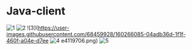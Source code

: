 # Java-client

![1](https://user-images.githubusercontent.com/68459928/160266081-c8d81eae-3589-40a1-a2ed-0ddbabd23641.png)
![2](https://user-images.githubusercontent.com/68459928/160266083-067e66b0-0c19-4c6d-b4a8-20e3f2cb725c.png)
![3](https://user-images.githubusercontent.com/68459928/160266085-04adb36d-1f1f-460f-a04e-d7ee
![4](https://user-images.githubusercontent.com/68459928/160266086-6ef45426-2653-418f-a70c-f9b5df877931.png)
e4119706.png)
![5](https://user-images.githubusercontent.com/68459928/160266087-bbd4167c-a92f-4c3e-9d10-7778839abc9e.png)
